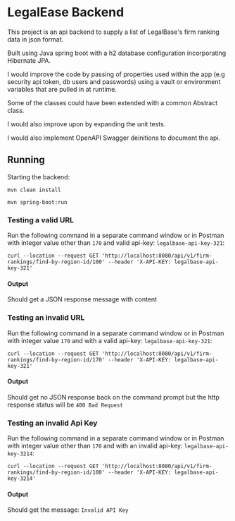 # LegalEase Backend

This project is an api backend to supply a list of LegalBase's firm ranking data in json format.

Built using Java spring boot with a h2 database configuration incorporating Hibernate JPA.

I would improve the code by passing of properties used within the app (e.g security api token, db users and passwords) using a vault or
environment variables that are pulled in at runtime.

Some of the classes could have been extended with a common Abstract class.

I would also improve upon by expanding the unit tests.

I would also implement OpenAPI Swagger deinitions to document the api.

## Running
Starting the backend:

```mvn clean install```

```mvn spring-boot:run```

### Testing a valid URL

Run the following command in a separate command window or in Postman 
with <regionId> integer value other than ```170``` and valid api-key: ```legalbase-api-key-321```:

```curl --location --request GET 'http://localhost:8080/api/v1/firm-rankings/find-by-region-id/100' --header 'X-API-KEY: legalbase-api-key-321'```
#### Output
Should get a JSON response message with content

### Testing an invalid URL
Run the following command in a separate command window or in Postman
with <regionId> integer value ```170``` and with a valid api-key: ```legalbase-api-key-321```:

```curl --location --request GET 'http://localhost:8080/api/v1/firm-rankings/find-by-region-id/170' --header 'X-API-KEY: legalbase-api-key-321'```

#### Output
Should get no JSON response back on the command prompt but the http response status will be ```400 Bad Request```

### Testing an invalid Api Key
Run the following command in a separate command window or in Postman
with <regionId> integer value other than ```170``` and with an invalid api-key: ```legalbase-api-key-3214```:

```curl --location --request GET 'http://localhost:8080/api/v1/firm-rankings/find-by-region-id/100' --header 'X-API-KEY: legalbase-api-key-3214'```

#### Output
Should get the message: ```Invalid API Key```
